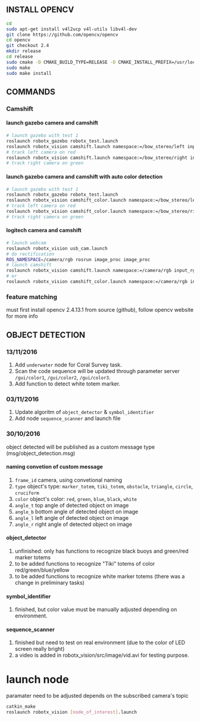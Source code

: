 INSTALL OPENCV
--------------
```bash
cd
sudo apt-get install v4l2ucp v4l-utils libv4l-dev
git clone https://github.com/opencv/opencv
cd opencv
git checkout 2.4
mkdir release
cd release
sudo cmake -D CMAKE_BUILD_TYPE=RELEASE -D CMAKE_INSTALL_PREFIX=/usr/local ..
sudo make
sudo make install
```

COMMANDS
--------

### Camshift ###
#### launch gazebo camera and camshift ####
```bash
# launch gazebo with test 1
roslaunch robotx_gazebo robotx_test.launch
roslaunch robotx_vision camshift.launch namespace:=/bow_stereo/left input_rgb_image:=image_raw
# track left camera on red
roslaunch robotx_vision camshift.launch namespace:=/bow_stereo/right input_rgb_image:=image_raw
# track right camera on green
```
#### launch gazebo camera and camshift with auto color detection ####
```bash
# launch gazebo with test 1
roslaunch robotx_gazebo robotx_test.launch
roslaunch robotx_vision camshift_color.launch namespace:=/bow_stereo/left input_rgb_image:=image_raw color_under_detect:=red
# track left camera on red
roslaunch robotx_vision camshift_color.launch namespace:=/bow_stereo/right input_rgb_image:=image_raw color_under_detect:=green
# track right camera on green
```

#### logitech camera and camshift ####
```bash
# launch webcam
roslaunch robotx_vision usb_cam.launch
# do rectification
ROS_NAMESPACE=/camera/rgb rosrun image_proc image_proc
# launch camshift
roslaunch robotx_vision camshift.launch namespace:=/camera/rgb input_rgb_image:=image_rect_color
# or 
roslaunch robotx_vision camshift_color.launch namespace:=/camera/rgb input_rgb_image:=image_rect_color color_under_detect:=red
```

### feature matching ###
must first install opencv 2.4.13.1 from source (github),
follow opencv website for more info

OBJECT DETECTION
--------
### 13/11/2016 ###
1. Add `underwater` node for Coral Survey task.
2. Scan the code sequence will be updated through parameter server `/gui/color1`, `/gui/color2`, `/gui/color3`.
3. Add function to detect white totem marker.

### 03/11/2016 ###
1. Update algoritm of `object_detector` & `symbol_identifier`
2. Add node `sequence_scanner` and launch file

### 30/10/2016 ###
object detected will be published as a custom message type (msg/object_detection.msg)
#### naming convetion of custom message ####
1. `frame_id`  camera, using convetional naming
2. `type`      object's type: `marker_totem`, `tiki_totem`, `obstacle`, `triangle`, `circle`, `cruciform`
3. `color`     object's color: `red`, `green`, `blue`, `black`, `white`
4. `angle_t`   top angle of detected object on image
5. `angle_b`   bottom angle of detected object on image
6. `angle_l`   left angle of detected object on image
7. `angle_r`   right angle of detected object on image

#### object_detector ####
1. unfinished: only has functions to recognize black buoys and green/red marker totems
2. to be added functions to recognize "Tiki" totems of color red/green/blue/yellow
3. to be added functions to recognize white marker totems (there was a change in preliminary tasks)

#### symbol_identifier ####
1. finished, but color value must be manually adjusted depending on environment.

#### sequence_scanner ####
1. finished but need to test on real environment (due to the color of LED screen really bright)
2. a video is added in robotx_vision/src/image/vid.avi for testing purpose.

# launch node
paramater need to be adjusted depends on the subscribed camera's topic
```bash
catkin_make
roslaunch robotx_vision [node_of_interest].launch
``` 
